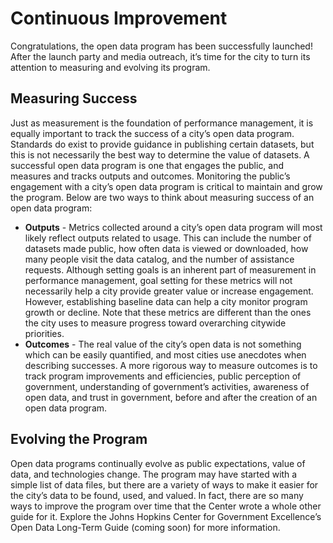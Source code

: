 # Continuous Improvement

Congratulations, the open data program has been successfully launched! After the launch party and media outreach, it’s time for the city to turn its attention to measuring and evolving its program.

## Measuring Success

Just as measurement is the foundation of performance management, it is equally important to track the success of a city’s open data program. Standards do exist to provide guidance in publishing certain datasets, but this is not necessarily the best way to determine the value of datasets. A successful open data program is one that engages the public, and measures and tracks outputs and outcomes. Monitoring the public’s engagement with a city’s open data program is critical to maintain and grow the program. Below are two ways to think about measuring success of an open data program:

* **Outputs** - Metrics collected around a city’s open data program will most likely reflect outputs related to usage. This can include the number of datasets made public, how often data is viewed or downloaded, how many people visit the data catalog, and the number of assistance requests. Although setting goals is an inherent part of measurement in performance management, goal setting for these metrics will not necessarily help a city provide greater value or increase engagement. However, establishing baseline data can help a city monitor program growth or decline. Note that these metrics are different than the ones the city uses to measure progress toward overarching citywide priorities.
* **Outcomes** - The real value of the city’s open data is not something which can be easily quantified, and most cities use anecdotes when describing successes. A more rigorous way to measure outcomes is to track program improvements and efficiencies, public perception of government, understanding of government’s activities, awareness of open data, and trust in government, before and after the creation of an open data program.

## Evolving the Program

Open data programs continually evolve as public expectations, value of data, and technologies change. The program may have started with a simple list of data files, but there are a variety of ways to make it easier for the city’s data to be found, used, and valued. In fact, there are so many ways to improve the program over time that the Center wrote a whole other guide for it. Explore the Johns Hopkins Center for Government Excellence’s Open Data Long-Term Guide (coming soon) for more information.